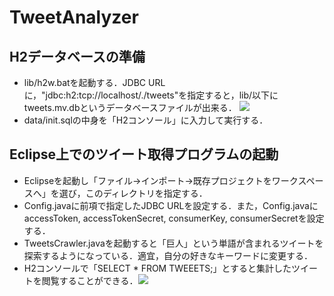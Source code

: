 TweetAnalyzer
=============
## H2データベースの準備
- lib/h2w.batを起動する．JDBC URLに，"jdbc:h2:tcp://localhost/./tweets"を指定すると，lib/以下にtweets.mv.dbというデータベースファイルが出来る．
![](http://i.gyazo.com/2a4a40c7188d7d3421ba84a9bb5e4cbf.png)
- data/init.sqlの中身を「H2コンソール」に入力して実行する．

## Eclipse上でのツイート取得プログラムの起動
- Eclipseを起動し「ファイル→インポート→既存プロジェクトをワークスペースへ」を選び，このディレクトリを指定する．
- Config.javaに前項で指定したJDBC URLを設定する．また，Config.javaにaccessToken, accessTokenSecret, consumerKey, consumerSecretを設定する．
- TweetsCrawler.javaを起動すると「巨人」という単語が含まれるツイートを探索するようになっている．適宜，自分の好きなキーワードに変更する．
- H2コンソールで「SELECT * FROM TWEEETS;」とすると集計したツイートを閲覧することができる．![](http://i.gyazo.com/77eb34d367f2c7965edcb6262eb630fe.png)

